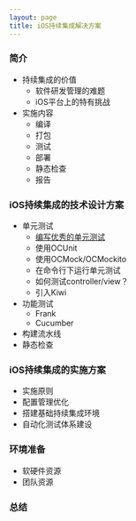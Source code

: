 ```yaml
---
layout: page
title: iOS持续集成解决方案
---
```


### 简介
* 持续集成的价值
    * 软件研发管理的难题
    * iOS平台上的特有挑战
* 实施内容
    * 编译
    * 打包
    * 测试
    * 部署
    * 静态检查
    * 报告

### iOS持续集成的技术设计方案
* 单元测试
    * [编写优秀的单元测试](unittest/writing-good-unit-test.html)
    * 使用OCUnit
    * 使用OCMock/OCMockito
    * 在命令行下运行单元测试
    * 如何测试controller/view？
    * 引入Kiwi
* 功能测试
    * Frank
    * Cucumber
* 构建流水线
* 静态检查

### iOS持续集成的实施方案
* 实施原则
* 配置管理优化
* 搭建基础持续集成环境
* 自动化测试体系建设

### 环境准备
* 软硬件资源
* 团队资源

### 总结